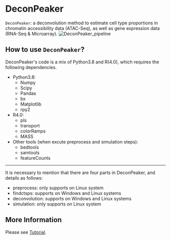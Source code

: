 DeconPeaker
===================================================

`DeconPeaker`: a deconvolution method to estimate cell type proportions in chromatin accessibility data (ATAC-Seq), as well as gene expression data (RNA-Seq & Microarray).
![DeconPeaker\_pipeline](pipeline.png)

How to use `DeconPeaker`?
---------------------
DeconPeaker's code is a mix of Python3.8 and R(4.0), which requires the following dependencies.
* Python3.8:
	* Numpy
	* Scipy
	* Pandas
	* bx
	* Matplotlib
	* rpy2
* R4.0:
	* pls
	* transport
	* colorRamps
	* MASS
* Other tools (when excute preprocess and simulation steps):
	* bedtools
	* samtools
	* featureCounts

-------------------
It is necessary to mention that there are four parts in DeconPeaker, and details as follows:
* preprocess: only supports on Linux system
* findctsps: supports on Windows and Linux systems
* deconvolution: supports on Windows and Linux systems
* simulation: only supports on Linux system

More Information
--------------------
Please see [Tutorial](https://lihuamei.github.io//DeconPeaker/test/DeconPeak_demo.html).
